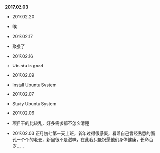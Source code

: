 **2017.02.03**


* 2017.02.20
*	唉

* 2017.02.17
*	聚餐了

* 2017.02.16
*	Ubuntu is good

* 2017.02.09
*	Install Ubuntu System

* 2017.02.07
*	Study Ubuntu System

* 2017.02.06
*   项目干的比较乱，好多需求都不怎么清楚

* 2017.02.03  正月初七第一天上班，新年过得很感慨，看着自己曾经熟悉的面孔一个个的老去，新里很不是滋味，在此我只能祝愿他们身体健康，长命百岁......

